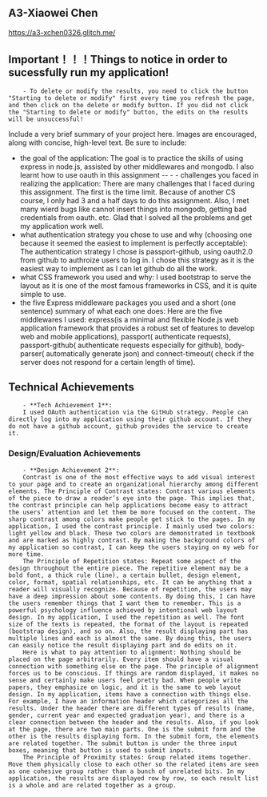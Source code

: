 ## A3-Xiaowei Chen
		
https://a3-xchen0326.glitch.me/
		

## Important！！！Things to notice in order to sucessfully run my application!
		- To delete or modify the results, you need to click the button "Starting to delete or modify" first every time you refresh the page, and then click on the delete or modify button. If you did not click the "Starting to delete or modify" button, the edits on the results will be unsuccessful!


Include a very brief summary of your project here. Images are encouraged, along with concise, high-level text. Be sure to include:
		

- the goal of the application: 
		The goal is to practice the skills of using express in node.js, assisted by other middlewares and mongodb. I also learnt how to use oauth in this assignment -- - - challenges you faced in realizing the application: 
		There are many challenges that I faced during this assignment. The first is the time limit. Because of another CS course, I only had 3 and a half days to do this assignment. Also, I met many wierd bugs like cannot insert things into mongodb, getting bad credentials from oauth. etc. Glad that I solved all the problems and get my application work well.  
- what authentication strategy you chose to use and why (choosing one because it seemed the easiest to implement is perfectly acceptable): 
		The authentication strategy I chose is passport-github, using oauth2.0 from github to authroize users to log in. I chose this strategy as it is the easiest way to implement as I can let github do all the work. 
- what CSS framework you used and why: 
		I used bootstrap to serve the layout as it is one of the most famous frameworks in CSS, and it is quite simple to use. 
- the five Express middleware packages you used and a short (one sentence) summary of what each one does: 
		Here are the five middlewares I used: express(is a minimal and flexible Node.js web application framework that provides a robust set of features to develop web and mobile applications), passport( authenticate requests), passport-github( authenticate requests especially for github), body-parser( automatically generate json) and connect-timeout( check if the server does not respond for a certain length of time). 
## Technical Achievements
		- **Tech Achievement 1**: 
		I used OAuth authentication via the GitHub strategy. People can directly log into my application using their github account. If they do not have a github account, github provides the service to create it.
### Design/Evaluation Achievements
		- **Design Achievement 2**: 
		Contrast is one of the most effective ways to add visual interest to your page and to create an organizational hierarchy among different elements. The Principle of Contrast states: Contrast various elements of the piece to draw a reader’s eye into the page. This implies that, the contrast principle can help applications become easy to attract the users’ attention and let them be more focused on the content. The sharp contrast among colors make people get stick to the pages. In my application, I used the contrast principle. I mainly used two colors: light yellow and black. These two colors are demonstrated in textbook and are marked as highly contrast. By making the background colors of my application so contrast, I can keep the users staying on my web for more time. 
		The Principle of Repetition states: Repeat some aspect of the design throughout the entire piece. The repetitive element may be a bold font, a thick rule (line), a certain bullet, design element, color, format, spatial relationships, etc. It can be anything that a reader will visually recognize. Because of repetition, the users may have a deep impression about some contents. By doing this, I can have the users remember things that I want them to remember. This is a powerful psychology influence achieved by intentional web layout design. In my application, I used the repetition as well. The font size of the texts is repeated, the format of the layout is repeated (bootstrap design), and so on. Also, the result displaying part has multiple lines and each is almost the same. By doing this, the users can easily notice the result displaying part and do edits on it. 
		Here is what to pay attention to alignment: Nothing should be placed on the page arbitrarily. Every item should have a visual connection with something else on the page. The principle of alignment forces us to be conscious. If things are random displayed, it makes no sense and certainly make users feel pretty bad. When people write papers, they emphasize on logic, and it is the same to web layout design. In my application, items have a connection with things else. For example, I have an information header which categorizes all the results. Under the header there are different types of results (name, gender, current year and expected graduation year), and there is a clear connection between the header and the results. Also, if you look at the page, there are two main parts. One is the submit form and the other is the results displaying form. In the submit form, the elements are related together. The submit button is under the three input boxes, meaning that button is used to submit inputs. 
		The Principle of Proximity states: Group related items together. Move them physically close to each other so the related items are seen as one cohesive group rather than a bunch of unrelated bits. In my application, the results are displayed row by row, so each result list is a whole and are related together as a group.
